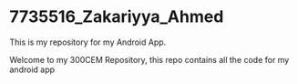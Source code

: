 # 7735516_Zakariyya_Ahmed
This is my repository for my Android App.

Welcome to my 300CEM Repository, this repo contains all the code for my android app
